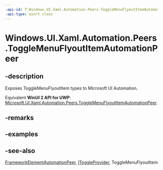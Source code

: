 ```yaml
---
-api-id: T:Windows.UI.Xaml.Automation.Peers.ToggleMenuFlyoutItemAutomationPeer
-api-type: winrt class
---
```


<!-- Class syntax.
public class ToggleMenuFlyoutItemAutomationPeer : Windows.UI.Xaml.Automation.Peers.FrameworkElementAutomationPeer, Windows.UI.Xaml.Automation.Peers.IToggleMenuFlyoutItemAutomationPeer, Windows.UI.Xaml.Automation.Provider.IToggleProvider
-->

# Windows.UI.Xaml.Automation.Peers.ToggleMenuFlyoutItemAutomationPeer

## -description
Exposes ToggleMenuFlyoutItem types to Microsoft UI Automation.

Equivalent **WinUI 2 API for UWP**: [Microsoft.UI.Xaml.Automation.Peers.ToggleMenuFlyoutItemAutomationPeer](/windows/winui/api/microsoft.ui.xaml.automation.peers.togglemenuflyoutitemautomationpeer).

## -remarks

## -examples

## -see-also
[FrameworkElementAutomationPeer](frameworkelementautomationpeer.md), [IToggleProvider](../windows.ui.xaml.automation.provider/itoggleprovider.md), ToggleMenuFlyoutItem
